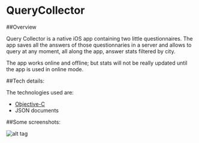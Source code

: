 # QueryCollector
##Overview

Query Collector is a native iOS app containing two little questionnaires. The app saves all the answers of those questionnaries in a server and allows to query at any moment, all along the app, answer stats filtered by city.

The app works online and offline; but stats will not be really updated until the app is used in online mode.

##Tech details:

The technologies used are:

* [Objective-C](https://developer.apple.com/library/content/documentation/General/Conceptual/DevPedia-CocoaCore/ObjectiveC.html)
* JSON documents

##Some screenshots:

![alt tag](https://cloud.githubusercontent.com/assets/14217634/22841954/cfa6fac4-efd3-11e6-9b6f-389dceb2e75e.png)
